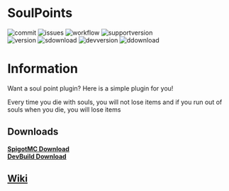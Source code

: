 # SoulPoints
![commit](https://img.shields.io/github/last-commit/VoChiDanh/SoulPoints?label=Last%20DevBuild%20Update)
![issues](https://img.shields.io/github/issues/VoChiDanh/SoulPoints?label=Issues)
![workflow](https://img.shields.io/github/workflow/status/VoChiDanh/SoulPoints/Build%20&%20Upload?label=DevBuild) 
![supportversion](https://img.shields.io/static/v1?label=Support%20Version&message=Minecraft%201.12.x%20-%201.18.x&color=green) <br>
![version](https://img.shields.io/spiget/version/96396?label=SpigotMC%20Version)
![sdownload](https://img.shields.io/spiget/downloads/96396?color=success&label=SpigotMC%20Downloads)
![devversion](https://img.shields.io/static/v1?label=DevBuild%20Version&message=v1.3.4-SNAPSHOT&color=yellow)
![ddownload](https://img.shields.io/github/downloads/VoChiDanh/SoulPoints/total?color=success&label=DevBuild%20Download)
# Information
Want a soul point plugin? Here is a simple plugin for you!

Every time you die with souls, you will not lose items and if you run out of souls when you die, you will lose items

## Downloads

**[SpigotMC Download](https://www.spigotmc.org/resources/soulpoints.96396/)** <br> 
**[DevBuild Download](https://github.com/VoChiDanh/SoulPoints/releases/download/v1.3.x/SoulPoints.jar)**

## [Wiki](https:/github.com/VoChiDanh/SoulPoints/Wiki)

